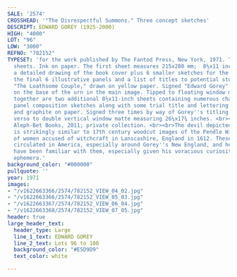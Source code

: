 ```yaml
---
SALE: '2574'
CROSSHEAD: '"The Disrespectful Summons." Three concept sketches'
DESCRIPT: EDWARD GOREY (1925-2000)
HIGH: "4000"
LOT: "96"
LOW: "3000"
REFNO: "782152"
TYPESET: 'for the work published by The Fantod Press, New York, 1971. Three separate
  sheets. Ink on paper. The first sheet measures 215x280 mm;  8½x11 inches and contains
  a detailed drawing of the book cover plus 6 smaller sketches for the layouts of
  the final 6 illustrative panels and a list of titles to potential stories, including
  "The Loathsome Couple," drawn on yellow paper. Signed "Edward Gorey" somewhat hastily
  on the base of the urn in the main image. Tipped to floating window matte and framed.<br>Matted
  together are two additional 8½x11-inch sheets containing numerous character and
  panel composition sketches along with some trial title and lettering designs. Ink
  and graphite on paper. Signed three times by way of Gorey''s titling.  Mounted along
  verso to double vertical window matte measuring 26¼x17¾ inches. <br><br>Provenance:
  Aleph-Bet Books, 2011; private collection. <br><br>The devil depicted in the sketches
  is strikingly similar to 17th century woodcut images of the Pendle Witches, a group
  of women accused of witchcraft in Lanscashire, England in 1612. These images were
  circulated in America, especially around Gorey''s New England, and he would likely
  have been familiar with them, especially given his voracious curiosity for visual
  ephemera.'
background_color: "#000000"
pullquote: ''
year: 1971
images:
- "/v1622663366/2574/782152_VIEW_04_02.jpg"
- "/v1622663366/2574/782152_VIEW_05_03.jpg"
- "/v1622663367/2574/782152_VIEW_06_04.jpg"
- "/v1622663368/2574/782152_VIEW_07_05.jpg"
header: true
large_header_text:
  header_type: Large
  line_1_text: EDWARD GOREY
  line_2_text: Lots 96 to 100
  background_color: "#E5D9D9"
  text_color: white

---
```

